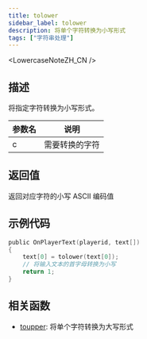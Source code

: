 ```yaml
---
title: tolower
sidebar_label: tolower
description: 将单个字符转换为小写形式
tags: ["字符串处理"]
---
```


<LowercaseNoteZH_CN />

## 描述

将指定字符转换为小写形式。

| 参数名 | 说明           |
| ------ | -------------- |
| c      | 需要转换的字符 |

## 返回值

返回对应字符的小写 ASCII 编码值

## 示例代码

```c
public OnPlayerText(playerid, text[])
{
    text[0] = tolower(text[0]);
    // 将输入文本的首字母转换为小写
    return 1;
}
```

## 相关函数

- [toupper](toupper): 将单个字符转换为大写形式
